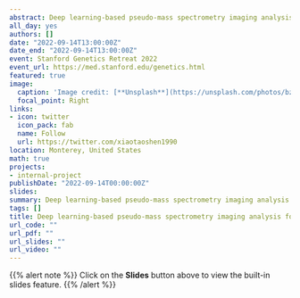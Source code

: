 ```yaml
---
abstract: Deep learning-based pseudo-mass spectrometry imaging analysis for precision medicine
all_day: yes
authors: []
date: "2022-09-14T13:00:00Z"
date_end: "2022-09-14T13:00:00Z"
event: Stanford Genetics Retreat 2022
event_url: https://med.stanford.edu/genetics.html
featured: true
image:
  caption: 'Image credit: [**Unsplash**](https://unsplash.com/photos/bzdhc5b3Bxs)'
  focal_point: Right
links:
- icon: twitter
  icon_pack: fab
  name: Follow
  url: https://twitter.com/xiaotaoshen1990
location: Monterey, United States
math: true
projects:
- internal-project
publishDate: "2022-09-14T00:00:00Z"
slides: 
summary: Deep learning-based pseudo-mass spectrometry imaging analysis for precision medicine
tags: []
title: Deep learning-based pseudo-mass spectrometry imaging analysis for precision medicine
url_code: ""
url_pdf: ""
url_slides: ""
url_video: ""
---
```


{{% alert note %}}
Click on the **Slides** button above to view the built-in slides feature.
{{% /alert %}}
